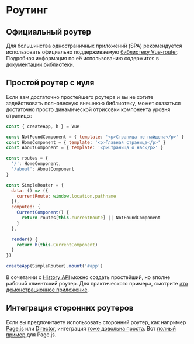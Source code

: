# Роутинг

## Официальный роутер

Для большинства одностраничных приложений (SPA) рекомендуется использовать официально поддерживаемую [библиотеку Vue-router](https://github.com/vuejs/vue-router). Подробная информация по её использованию содержится в [документации библиотеки](https://next.router.vuejs.org/).

## Простой роутер с нуля

Если вам достаточно простейшего роутера и вы не хотите задействовать полновесную внешнюю библиотеку, может оказаться достаточно просто динамической отрисовки компонента уровня страницы:

```js
const { createApp, h } = Vue

const NotFoundComponent = { template: '<p>Страница не найдена</p>' }
const HomeComponent = { template: '<p>Главная страница</p>' }
const AboutComponent = { template: '<p>Страница о нас</p>' }

const routes = {
  '/': HomeComponent,
  '/about': AboutComponent
}

const SimpleRouter = {
  data: () => ({
    currentRoute: window.location.pathname
  }),
  computed: {
    CurrentComponent() {
      return routes[this.currentRoute] || NotFoundComponent
    }
  },

  render() {
    return h(this.CurrentComponent)
  }
})

createApp(SimpleRouter).mount('#app')
```

В сочетании с [History API](https://developer.mozilla.org/en-US/docs/Web/API/History_API/Working_with_the_History_API) можно создать простейший, но вполне рабочий клиентский роутер. Для практического примера, смотрите [это демонстрационное приложение](https://github.com/phanan/vue-3.0-simple-routing-example).

## Интеграция сторонних роутеров

Если вы предпочитаете использовать сторонний роутер, как например [Page.js](https://github.com/visionmedia/page.js) или [Director](https://github.com/flatiron/director), интеграция [тоже довольна проста](https://github.com/phanan/vue-3.0-simple-routing-example/compare/master...pagejs). Вот [полный пример](https://github.com/phanan/vue-3.0-simple-routing-example/tree/pagejs) для Page.js.
